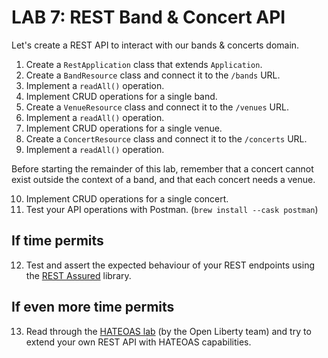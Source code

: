 # LAB 7: REST Band & Concert API

Let's create a REST API to interact with our bands & concerts domain.

1. Create a `RestApplication` class that extends `Application`.
2. Create a `BandResource` class and connect it to the `/bands` URL.
3. Implement a `readAll()` operation.
4. Implement CRUD operations for a single band.
5. Create a `VenueResource` class and connect it to the `/venues` URL.
6. Implement a `readAll()` operation.
7. Implement CRUD operations for a single venue.
8. Create a `ConcertResource` class and connect it to the `/concerts` URL.
9. Implement a `readAll()` operation.

Before starting the remainder of this lab, remember that a concert cannot exist outside the context of a band, and that each concert needs a venue.

10. Implement CRUD operations for a single concert. 
11. Test your API operations with Postman. (`brew install --cask postman`)

## If time permits

12. Test and assert the expected behaviour of your REST endpoints using the [REST Assured](https://github.com/rest-assured/rest-assured) library.

## If even more time permits

13. Read through the [HATEOAS lab](https://openliberty.io/guides/rest-hateoas.html) (by the Open Liberty team) and try to extend your own REST API with HATEOAS capabilities.

